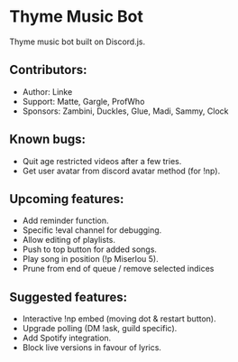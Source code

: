 # Thyme Music Bot
Thyme music bot built on Discord.js.

## Contributors:
* Author:   Linke
* Support:  Matte, Gargle, ProfWho
* Sponsors: Zambini, Duckles, Glue, Madi, Sammy, Clock

## Known bugs:
* Quit age restricted videos after a few tries.
* Get user avatar from discord avatar method (for !np).

## Upcoming features:
* Add reminder function.
* Specific !eval channel for debugging.
* Allow editing of playlists.
* Push to top button for added songs.
* Play song in position (!p Miserlou 5).
* Prune from end of queue / remove selected indices

## Suggested features:
* Interactive !np embed (moving dot & restart button).
* Upgrade polling (DM !ask, guild specific).
* Add Spotify integration.
* Block live versions in favour of lyrics.